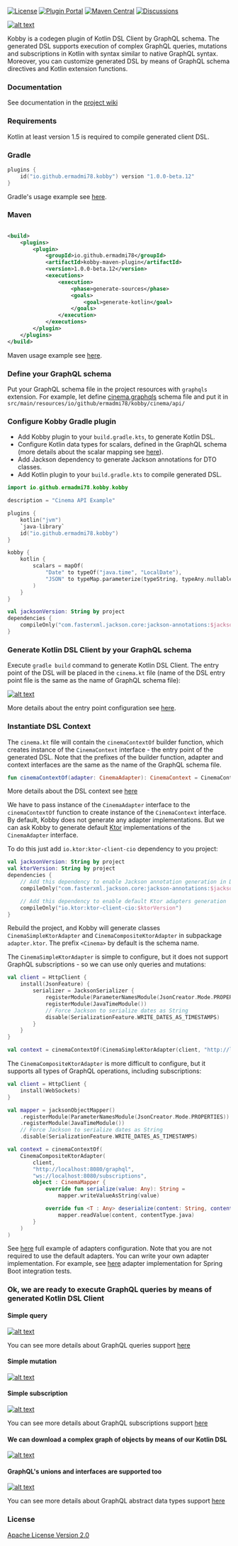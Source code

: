 [![License](https://img.shields.io/badge/License-Apache%202.0-brightgreen)](https://github.com/ermadmi78/kobby/blob/main/LICENSE)
[![Plugin Portal](https://img.shields.io/badge/Plugin%20Portal-v1.0.0--beta.12-orange)](https://plugins.gradle.org/plugin/io.github.ermadmi78.kobby)
[![Maven Central](https://img.shields.io/badge/Maven%20Central-v1.0.0--beta.12-orange)](https://search.maven.org/artifact/io.github.ermadmi78/kobby-maven-plugin)
[![Discussions](https://img.shields.io/badge/Discussions-On%20GitHub-blue)](https://github.com/ermadmi78/kobby/discussions)

[![alt text](https://github.com/ermadmi78/kobby/blob/main/images/simple_query.png)](https://github.com/ermadmi78/kobby/wiki)

Kobby is a codegen plugin of Kotlin DSL Client by GraphQL schema. The generated DSL supports execution of complex
GraphQL queries, mutations and subscriptions in Kotlin with syntax similar to native GraphQL syntax. Moreover, you can
customize generated DSL by means of GraphQL schema directives and Kotlin extension functions.

### Documentation

See documentation in the [project wiki](https://github.com/ermadmi78/kobby/wiki)

### Requirements

Kotlin at least version 1.5 is required to compile generated client DSL.

### Gradle

```kotlin
plugins {
    id("io.github.ermadmi78.kobby") version "1.0.0-beta.12"
}
```

Gradle's usage example see [here](https://github.com/ermadmi78/kobby-gradle-example).

### Maven

```xml

<build>
    <plugins>
        <plugin>
            <groupId>io.github.ermadmi78</groupId>
            <artifactId>kobby-maven-plugin</artifactId>
            <version>1.0.0-beta.12</version>
            <executions>
                <execution>
                    <phase>generate-sources</phase>
                    <goals>
                        <goal>generate-kotlin</goal>
                    </goals>
                </execution>
            </executions>
        </plugin>
    </plugins>
</build>
```

Maven usage example see [here](https://github.com/ermadmi78/kobby-maven-example).

### Define your GraphQL schema

Put your GraphQL schema file in the project resources with `graphqls` extension. For example, let define
[cinema.graphqls](https://github.com/ermadmi78/kobby-gradle-example/blob/main/cinema-api/src/main/resources/io/github/ermadmi78/kobby/cinema/api/cinema.graphqls)
schema file and put it in `src/main/resources/io/github/ermadmi78/kobby/cinema/api/`

### Configure Kobby Gradle plugin

* Add Kobby plugin to your `build.gradle.kts`, to generate Kotlin DSL.
* Configure Kotlin data types for scalars, defined in the GraphQL schema (more details about the scalar mapping
  see [here](https://github.com/ermadmi78/kobby/wiki/Gradle-GraphQL-Scalar-Mapping)).
* Add Jackson dependency to generate Jackson annotations for DTO classes.
* Add Kotlin plugin to your `build.gradle.kts` to compile generated DSL.

```kotlin
import io.github.ermadmi78.kobby.kobby

description = "Cinema API Example"

plugins {
    kotlin("jvm")
    `java-library`
    id("io.github.ermadmi78.kobby")
}

kobby {
    kotlin {
        scalars = mapOf(
            "Date" to typeOf("java.time", "LocalDate"),
            "JSON" to typeMap.parameterize(typeString, typeAny.nullable())
        )
    }
}

val jacksonVersion: String by project
dependencies {
    compileOnly("com.fasterxml.jackson.core:jackson-annotations:$jacksonVersion")
}
```

### Generate Kotlin DSL Client by your GraphQL schema

Execute `gradle build` command to generate Kotlin DSL Client. The entry point of the DSL will be placed in
the `cinema.kt` file (name of the DSL entry point file is the same as the name of GraphQL schema file):

[![alt text](https://github.com/ermadmi78/kobby/blob/main/images/cinema_api.png)](https://github.com/ermadmi78/kobby/wiki/Gradle-DSL-entry-point-configuration)

More details about the entry point configuration see
[here](https://github.com/ermadmi78/kobby/wiki/Gradle-DSL-entry-point-configuration).

### Instantiate DSL Context

The `cinema.kt` file will contain the `cinemaContextOf` builder function, which creates instance of the `CinemaContext`
interface - the entry point of the generated DSL. Note that the prefixes of the builder function, adapter and context
interfaces are the same as the name of the GraphQL schema file.

```kotlin
fun cinemaContextOf(adapter: CinemaAdapter): CinemaContext = CinemaContextImpl(adapter)
```

More details about the DSL context see
[here](https://github.com/ermadmi78/kobby/wiki/Overview-of-generated-GraphQL-DSL)

We have to pass instance of the `CinemaAdapter` interface to the `cinemaContextOf` function to create instance of
the `CinemaContext` interface. By default, Kobby does not generate any adapter implementations. But we can ask Kobby to
generate default [Ktor](https://ktor.io/) implementations of the `CinemaAdapter` interface.

To do this just add `io.ktor:ktor-client-cio` dependency to you project:

```kotlin
val jacksonVersion: String by project
val ktorVersion: String by project
dependencies {
    // Add this dependency to enable Jackson annotation generation in DTO classes by Kobby
    compileOnly("com.fasterxml.jackson.core:jackson-annotations:$jacksonVersion")

    // Add this dependency to enable default Ktor adapters generation
    compileOnly("io.ktor:ktor-client-cio:$ktorVersion")
}
```

Rebuild the project, and Kobby will generate classes `CinemaSimpleKtorAdapter` and `CinemaCompositeKtorAdapter`
in subpackage `adapter.ktor`. The prefix `<Cinema>` by default is the schema name.

The `CinemaSimpleKtorAdapter` is simple to configure, but it does not support GraphQL subscriptions - so we can use only
queries and mutations:

```kotlin
val client = HttpClient {
    install(JsonFeature) {
        serializer = JacksonSerializer {
            registerModule(ParameterNamesModule(JsonCreator.Mode.PROPERTIES))
            registerModule(JavaTimeModule())
            // Force Jackson to serialize dates as String
            disable(SerializationFeature.WRITE_DATES_AS_TIMESTAMPS)
        }
    }
}

val context = cinemaContextOf(CinemaSimpleKtorAdapter(client, "http://localhost:8080/graphql"))
```

The `CinemaCompositeKtorAdapter` is more difficult to configure, but it supports all types of GraphQL operations,
including subscriptions:

```kotlin
val client = HttpClient {
    install(WebSockets)
}

val mapper = jacksonObjectMapper()
    .registerModule(ParameterNamesModule(JsonCreator.Mode.PROPERTIES))
    .registerModule(JavaTimeModule())
    // Force Jackson to serialize dates as String
    .disable(SerializationFeature.WRITE_DATES_AS_TIMESTAMPS)

val context = cinemaContextOf(
    CinemaCompositeKtorAdapter(
        client,
        "http://localhost:8080/graphql",
        "ws://localhost:8080/subscriptions",
        object : CinemaMapper {
            override fun serialize(value: Any): String =
                mapper.writeValueAsString(value)

            override fun <T : Any> deserialize(content: String, contentType: KClass<T>): T =
                mapper.readValue(content, contentType.java)
        }
    )
)
```

See [here](https://github.com/ermadmi78/kobby-gradle-example/blob/main/cinema-kotlin-client/src/main/kotlin/io/github/ermadmi78/kobby/cinema/kotlin/client/application.kt)
full example of adapters configuration. Note that you are not required to use the default adapters. You can write your
own adapter implementation. For example,
see [here](https://github.com/ermadmi78/kobby-gradle-example/blob/main/cinema-server/src/test/kotlin/io/github/ermadmi78/kobby/cinema/server/CinemaTestAdapter.kt)
adapter implementation for Spring Boot integration tests.

### Ok, we are ready to execute GraphQL queries by means of generated Kotlin DSL Client

#### Simple query

[![alt text](https://github.com/ermadmi78/kobby/blob/main/images/simple_query.png)](https://github.com/ermadmi78/kobby/wiki/Overview-of-generated-GraphQL-DSL)

You can see more details about GraphQL queries support
[here](https://github.com/ermadmi78/kobby/wiki/Overview-of-generated-GraphQL-DSL)

#### Simple mutation

[![alt text](https://github.com/ermadmi78/kobby/blob/main/images/mutation.png)](https://github.com/ermadmi78/kobby/wiki/Overview-of-generated-GraphQL-DSL)

#### Simple subscription

[![alt text](https://github.com/ermadmi78/kobby/blob/main/images/subscription.png)](https://github.com/ermadmi78/kobby/wiki/Support-for-GraphQL-subscriptions)

You can see more details about GraphQL subscriptions support
[here](https://github.com/ermadmi78/kobby/wiki/Support-for-GraphQL-subscriptions)

#### We can download a complex graph of objects by means of our Kotlin DSL

[![alt text](https://github.com/ermadmi78/kobby/blob/main/images/complex_query.png)](https://github.com/ermadmi78/kobby/wiki/Overview-of-generated-GraphQL-DSL)

#### GraphQL's unions and interfaces are supported too

[![alt text](https://github.com/ermadmi78/kobby/blob/main/images/union_query.png)](https://github.com/ermadmi78/kobby/wiki/Support-for-GraphQL-Abstract-Data-Types)

You can see more details about GraphQL abstract data types support
[here](https://github.com/ermadmi78/kobby/wiki/Support-for-GraphQL-Abstract-Data-Types)

### License

[Apache License Version 2.0](https://github.com/ermadmi78/kobby/blob/main/LICENSE)